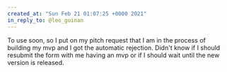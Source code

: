 ```yaml
---
created_at: "Sun Feb 21 01:07:25 +0000 2021"
in_reply_to: @leo_guinan
---
```


To use soon, so I put on my pitch request that I am in the process of building my mvp and I got the automatic rejection. Didn't know if I should resubmit the form with me having an mvp or if I should wait until the new version is released.
